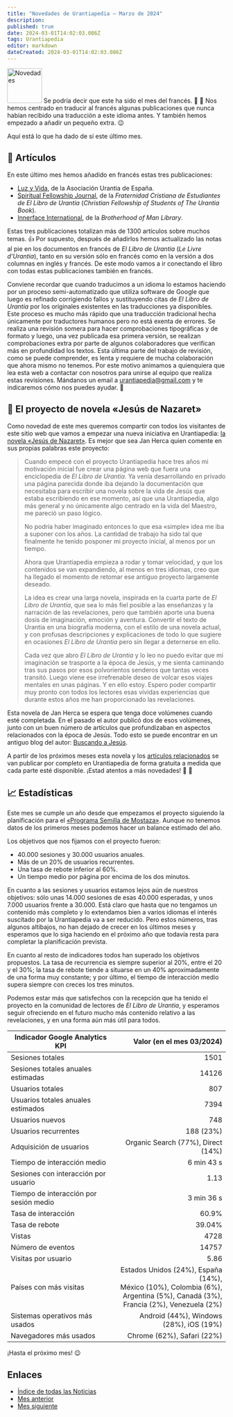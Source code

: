 ```yaml
---
title: "Novedades de Urantiapedia — Marzo de 2024"
description: 
published: true
date: 2024-03-01T14:02:03.086Z
tags: Urantiapedia
editor: markdown
dateCreated: 2024-03-01T14:02:03.086Z
---
```


<img src="/_assets/svg/icon-news.svg" alt="Novedades" style="width: 80px;"> Se podría decir que este ha sido el mes del francés. :tokyo_tower: :sparkling_heart: Nos hemos centrado en traducir al francés algunas publicaciones que nunca habían recibido una traducción a este idioma antes. Y también hemos empezado a añadir un pequeño extra. :wink:

Aquí está lo que ha dado de sí este último mes.

## :page_with_curl: Artículos

En este último mes hemos añadido en francés estas tres publicaciones:

- [Luz y Vida](/fr/index/articles_luz_y_vida), de la Asociación Urantia de España.
- [Spiritual Fellowship Journal](/fr/index/articles_spiritual_fellowship_journal), de la _Fraternidad Cristiana de Estudiantes de El Libro de Urantia_ (_Christian Fellowship of Students of The Urantia Book_).
- [Innerface International](/fr/index/articles_innerface), de la _Brotherhood of Man Library_.

Estas tres publicaciones totalizan más de 1300 artículos sobre muchos temas. :+1: Por supuesto, después de añadirlos hemos actualizado las notas al pie en los documentos en francés de _El Libro de Urantia_ (_Le Livre d'Urantia_), tanto en su versión sólo en francés como en la versión a dos columnas en inglés y francés. De este modo vamos a ir conectando el libro con todas estas publicaciones también en francés.

Conviene recordar que cuando traducimos a un idioma lo estamos haciendo por un proceso semi-automatizado que utiliza software de Google que luego es refinado corrigiendo fallos y sustituyendo citas de _El Libro de Urantia_ por los originales existentes en las traducciones ya disponibles. Este proceso es mucho más rápido que una traducción tradicional hecha únicamente por traductores humanos pero no está exenta de errores. Se realiza una revisión somera para hacer comprobaciones tipográficas y de formato y luego, una vez publicada esa primera versión, se realizan comprobaciones extra por parte de algunos colaboradores que verifican más en profundidad los textos. Esta última parte del trabajo de revisión, como se puede comprender, es lenta y requiere de mucha colaboración que ahora mismo no tenemos. Por este motivo animamos a quienquiera que lea esta web a contactar con nosotros para unirse al equipo que realiza estas revisiones. Mándanos un email a urantiapedia@gmail.com y te indicaremos cómo nos puedes ayudar. :pray:

## :notebook_with_decorative_cover: El proyecto de novela «Jesús de Nazaret»

Como novedad de este mes queremos compartir con todos los visitantes de este sitio web que vamos a empezar una nueva iniciativa en Urantiapedia: [la novela «Jesús de Nazaret»](/es/book/Jan_Herca/Jesus_of_Nazareth). Es mejor que sea Jan Herca quien comente en sus propias palabras este proyecto:

> Cuando empecé con el proyecto Urantiapedia hace tres años mi motivación inicial fue crear una página web que fuera una enciclopedia de _El Libro de Urantia_. Ya venía desarrollando en privado una página parecida donde iba dejando la documentación que necesitaba para escribir una novela sobre la vida de Jesús que estaba escribiendo en ese momento, así que una Urantiapedia, algo más general y no únicamente algo centrado en la vida del Maestro, me pareció un paso lógico.
>
> No podría haber imaginado entonces lo que esa «simple» idea me iba a suponer con los años. La cantidad de trabajo ha sido tal que finalmente he tenido posponer mi proyecto inicial, al menos por un tiempo.
>
> Ahora que Urantiapedia empieza a rodar y tomar velocidad, y que los contenidos se van expandiendo, al menos en tres idiomas, creo que ha llegado el momento de retomar ese antiguo proyecto largamente deseado.
>
> La idea es crear una larga novela, inspirada en la cuarta parte de _El Libro de Urantia_, que sea lo más fiel posible a las enseñanzas y la narración de las revelaciones, pero que también aporte una buena dosis de imaginación, emoción y aventura. Convertir el texto de Urantia en una biografía moderna, con el estilo de una novela actual, y con profusas descripciones y explicaciones de todo lo que sugiere en ocasiones _El Libro de Urantia_ pero sin llegar a deternerse en ello.
>
> Cada vez que abro _El Libro de Urantia_ y lo leo no puedo evitar que mi imaginación se trasporte a la época de Jesús, y me sienta caminando tras sus pasos por esos polvorientos senderos que tantas veces transitó. Luego viene ese irrefrenable deseo de volcar esos viajes mentales en unas páginas. Y en ello estoy. Espero poder compartir muy pronto con todos los lectores esas vívidas experiencias que durante estos años me han proporcionado las revelaciones.

Esta novela de Jan Herca se espera que tenga doce volúmenes cuando esté completada. En el pasado el autor publicó dos de esos volúmenes, junto con un buen número de artículos que profundizaban en aspectos relacionados con la época de Jesús. Todo esto se puede encontrar en un antiguo blog del autor: [Buscando a Jesús](https://buscandoajesus.wordpress.com).

A partir de los próximos meses esta novela y los [artículos relacionados](/es/index/articles_jan_herca) se van publicar por completo en Urantiapedia de forma gratuita a medida que cada parte esté disponible. ¡Estad atentos a más novedades! :clap: :clap:

## :chart_with_upwards_trend: Estadísticas

Este mes se cumple un año desde que empezamos el proyecto siguiendo la planificación para el [«Programa Semilla de Mostaza»](https://www.urantia.org/news/2023-03/mustard-seed-grants-program). Aunque no tenemos datos de los primeros meses podemos hacer un balance estimado del año. 

Los objetivos que nos fijamos con el proyecto fueron:
- 40.000 sesiones y 30.000 usuarios anuales.
- Más de un 20% de usuarios recurrentes.
- Una tasa de rebote inferior al 60%.
- Un tiempo medio por página por encima de los dos minutos.

En cuanto a las sesiones y usuarios estamos lejos aún de nuestros objetivos: sólo unas 14.000 sesiones de esas 40.000 esperadas, y unos 7.000 usuarios frente a 30.000. Está claro que hasta que no tengamos un contenido más completo y lo extendamos bien a varios idiomas el interés suscitado por la Urantiapedia va a ser reducido. Pero estos números, tras algunos altibajos, no han dejado de crecer en los últimos meses y esperamos que lo siga haciendo en el próximo año que todavía resta para completar la planificación prevista.

En cuanto al resto de indicadores todos han superado los objetivos propuestos. La tasa de recurrencia es siempre superior al 20%, entre el 20 y el 30%; la tasa de rebote tiende a situarse en un 40% aproximadamente de una forma muy constante; y por último, el tiempo de interacción medio supera siempre con creces los tres minutos.

Podemos estar más que satisfechos con la recepción que ha tenido el proyecto en la comunidad de lectores de _El Libro de Urantia_, y esperamos seguir ofreciendo en el futuro mucho más contenido relativo a las revelaciones, y en una forma aún más útil para todos.

Indicador Google Analytics KPI | Valor (en el mes 03/2024)
--- | ---:
Sesiones totales | 1501
Sesiones totales anuales estimadas | 14126
Usuarios totales | 807
Usuarios totales anuales estimados | 7394
Usuarios nuevos | 748
Usuarios recurrentes | 188 (23%)
Adquisición de usuarios | Organic Search (77%), Direct (14%)
Tiempo de interacción medio | 6 min 43 s
Sesiones con interacción por usuario | 1.13
Tiempo de interacción por sesión medio | 3 min 36 s
Tasa de interacción | 60.9%
Tasa de rebote | 39.04%
Vistas | 4728
Número de eventos | 14757
Visitas por usuario | 5.86
Países con más visitas | Estados Unidos (24%), España (14%), <br>México (10%), Colombia (6%), <br>Argentina (5%), Canadá (3%),<br>Francia (2%), Venezuela (2%)
Sistemas operativos más usados | Android (44%), Windows (28%), iOS (19%)
Navegadores más usados | Chrome (62%), Safari (22%)

¡Hasta el próximo mes! :wink:

## Enlaces

- [Índice de todas las Noticias](/es/news)
- [Mes anterior](/es/news/2024/02)
- [Mes siguiente](/es/news/2024/04)